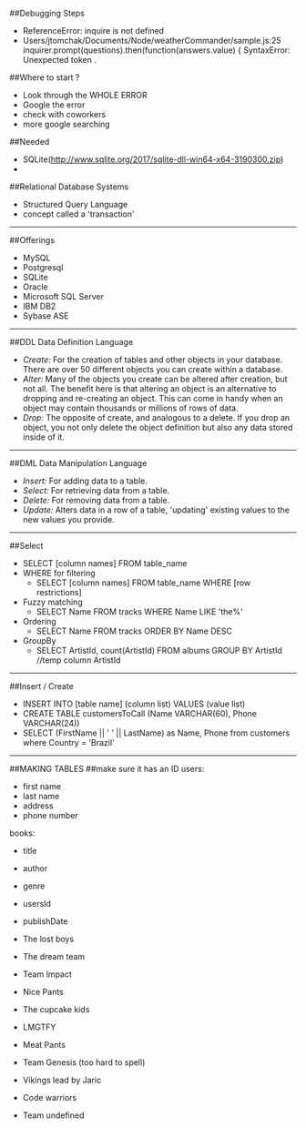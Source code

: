 ##Debugging Steps
* ReferenceError: inquire is not defined
* Users/jtomchak/Documents/Node/weatherCommander/sample.js:25
  inquirer.prompt(questions).then(function(answers.value) {
SyntaxError: Unexpected token .

##Where to start ? 
* Look through the WHOLE ERROR
* Google the error
* check with coworkers 
* more google searching



##Needed
* SQLite(http://www.sqlite.org/2017/sqlite-dll-win64-x64-3190300.zip)
* 

##Relational Database Systems 
* Structured Query Language
* concept called a 'transaction'


---


##Offerings
* MySQL 
* Postgresql 
* SQLite 
* Oracle 
* Microsoft SQL Server 
* IBM DB2
* Sybase ASE

---


##DDL Data Definition Language
* *Create:* For the creation of tables and other objects in your database. There are over 50 different objects you can create within a database.
* *Alter:* Many of the objects you create can be altered after creation, but not all. The benefit here is that altering an object is an alternative to dropping and re-creating an object. This can come in handy when an object may contain thousands or millions of rows of data.
* *Drop:* The opposite of create, and analogous to a delete. If you drop an object, you not only delete the object definition but also any data stored inside of it.

---

##DML Data Manipulation Language
* *Insert:* For adding data to a table.
* *Select:* For retrieving data from a table.
* *Delete:* For removing data from a table.
* *Update:* Alters data in a row of a table, 'updating' existing values to the new values you provide.

---

##Select
* SELECT [column names] FROM table_name
* WHERE for filtering
  * SELECT [column names] FROM table_name WHERE [row restrictions]
* Fuzzy matching  
  * SELECT Name FROM tracks WHERE Name LIKE 'the%'
* Ordering
  * SELECT Name FROM tracks ORDER BY Name DESC
* GroupBy
  * SELECT ArtistId, count(ArtistId) FROM albums GROUP BY ArtistId
  //temp column ArtistId

<!--SELECT user_id, count(user_id) FROM books GROUP BY user_id-->

  ---


##Insert / Create
* INSERT INTO [table name] (column list) VALUES (value list)
* CREATE TABLE customersToCall (Name VARCHAR(60), Phone VARCHAR(24))
* SELECT (FirstName || ' ' ||  LastName) as Name, Phone from customers where Country = 'Brazil'
---
##MAKING TABLES
##make sure it has an ID
users:
  * first name
  * last name
  * address
  * phone number

books:
  * title
  * author
  * genre
  * usersId
  * publishDate


  * The lost boys
  * The dream team
  * Team Impact
  * Nice Pants
  * The cupcake kids
  * LMGTFY
  * Meat Pants
  * Team Genesis (too hard to spell)
  * Vikings lead by Jaric
  * Code warriors
  * Team undefined 